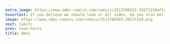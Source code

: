 ```yaml
---
extra_image: https://www.smbc-comics.com/comics/1513788422-20171220after.png
hovertext: If you believe we should look at all sides, do you also believe that we shouldn't look at all sides, in which case...
image: https://www.smbc-comics.com/comics/1513788363-20171220.png
next: limits
prev: love-hurts
title: Omni
---
```

